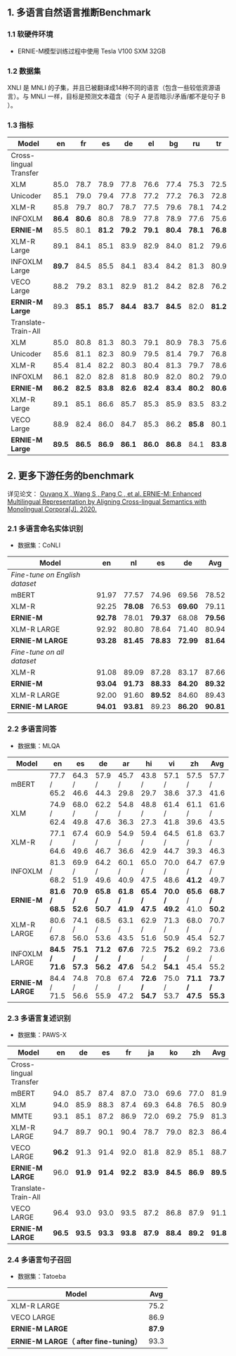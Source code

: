 ## 1. 多语言自然语言推断Benchmark

### 1.1 软硬件环境

* ERNIE-M模型训练过程中使用 Tesla V100 SXM 32GB

### 1.2 数据集

XNLI 是 MNLI 的子集，并且已被翻译成14种不同的语言（包含一些较低资源语言）。与 MNLI 一样，目标是预测文本蕴含（句子 A 是否暗示/矛盾/都不是句子 B ）。

### 1.3 指标

| Model                  | en       | fr       | es       | de       | el       | bg       | ru       | tr       | ar       | vi       | th       | zh       | hi       | sw       | ur       | Avg      |
| ---------------------- | -------- | -------- | -------- | -------- | -------- | -------- | -------- | -------- | -------- | -------- | -------- | -------- | -------- | -------- | -------- | -------- |
| Cross-lingual Transfer |          |          |          |          |          |          |          |          |          |          |          |          |          |          |          |          |
| XLM                    | 85.0     | 78.7     | 78.9     | 77.8     | 76.6     | 77.4     | 75.3     | 72.5     | 73.1     | 76.1     | 73.2     | 76.5     | 69.6     | 68.4     | 67.3     | 75.1     |
| Unicoder               | 85.1     | 79.0     | 79.4     | 77.8     | 77.2     | 77.2     | 76.3     | 72.8     | 73.5     | 76.4     | 73.6     | 76.2     | 69.4     | 69.7     | 66.7     | 75.4     |
| XLM-R                  | 85.8     | 79.7     | 80.7     | 78.7     | 77.5     | 79.6     | 78.1     | 74.2     | 73.8     | 76.5     | 74.6     | 76.7     | 72.4     | 66.5     | 68.3     | 76.2     |
| INFOXLM                | **86.4** | **80.6** | 80.8     | 78.9     | 77.8     | 78.9     | 77.6     | 75.6     | 74.0     | 77.0     | 73.7     | 76.7     | 72.0     | 66.4     | 67.1     | 76.2     |
| **ERNIE-M**            | 85.5     | 80.1     | **81.2** | **79.2** | **79.1** | **80.4** | **78.1** | **76.8** | **76.3** | **78.3** | **75.8** | **77.4** | **72.9** | **69.5** | **68.8** | **77.3** |
| XLM-R Large            | 89.1     | 84.1     | 85.1     | 83.9     | 82.9     | 84.0     | 81.2     | 79.6     | 79.8     | 80.8     | 78.1     | 80.2     | 76.9     | 73.9     | 73.8     | 80.9     |
| INFOXLM Large          | **89.7** | 84.5     | 85.5     | 84.1     | 83.4     | 84.2     | 81.3     | 80.9     | 80.4     | 80.8     | 78.9     | 80.9     | 77.9     | 74.8     | 73.7     | 81.4     |
| VECO Large             | 88.2     | 79.2     | 83.1     | 82.9     | 81.2     | 84.2     | 82.8     | 76.2     | 80.3     | 74.3     | 77.0     | 78.4     | 71.3     | **80.4** | **79.1** | 79.9     |
| **ERNIR-M Large**      | 89.3     | **85.1** | **85.7** | **84.4** | **83.7** | **84.5** | 82.0     | **81.2** | **81.2** | **81.9** | **79.2** | **81.0** | **78.6** | 76.2     | 75.4     | **82.0** |
| Translate-Train-All    |          |          |          |          |          |          |          |          |          |          |          |          |          |          |          |          |
| XLM                    | 85.0     | 80.8     | 81.3     | 80.3     | 79.1     | 80.9     | 78.3     | 75.6     | 77.6     | 78.5     | 76.0     | 79.5     | 72.9     | 72.8     | 68.5     | 77.8     |
| Unicoder               | 85.6     | 81.1     | 82.3     | 80.9     | 79.5     | 81.4     | 79.7     | 76.8     | 78.2     | 77.9     | 77.1     | 80.5     | 73.4     | 73.8     | 69.6     | 78.5     |
| XLM-R                  | 85.4     | 81.4     | 82.2     | 80.3     | 80.4     | 81.3     | 79.7     | 78.6     | 77.3     | 79.7     | 77.9     | 80.2     | 76.1     | 73.1     | 73.0     | 79.1     |
| INFOXLM                | 86.1     | 82.0     | 82.8     | 81.8     | 80.9     | 82.0     | 80.2     | 79.0     | 78.8     | 80.5     | 78.3     | 80.5     | 77.4     | 73.0     | 71.6     | 79.7     |
| **ERNIE-M**            | **86.2** | **82.5** | **83.8** | **82.6** | **82.4** | **83.4** | **80.2** | **80.6** | **80.5** | **81.1** | **79.2** | **80.5** | **77.7** | **75.0** | **73.3** | **80.6** |
| XLM-R Large            | 89.1     | 85.1     | 86.6     | 85.7     | 85.3     | 85.9     | 83.5     | 83.2     | 83.1     | 83.7     | 81.5     | **83.7** | **81.6** | 78.0     | 78.1     | 83.6     |
| VECO Large             | 88.9     | 82.4     | 86.0     | 84.7     | 85.3     | 86.2     | **85.8** | 80.1     | 83.0     | 77.2     | 80.9     | 82.8     | 75.3     | **83.1** | **83.0** | 83.0     |
| **ERNIE-M Large**      | **89.5** | **86.5** | **86.9** | **86.1** | **86.0** | **86.8** | 84.1     | **83.8** | **84.1** | **84.5** | **82.1** | 83.5     | 81.1     | 79.4     | 77.9     | **84.2** |



## 2. 更多下游任务的benchmark


详见论文： [Ouyang X ,  Wang S ,  Pang C , et al. ERNIE-M: Enhanced Multilingual Representation by Aligning Cross-lingual Semantics with Monolingual Corpora[J].  2020.](https://arxiv.org/abs/2012.15674)

### 2.1 多语言命名实体识别  

* 数据集：CoNLI

| Model                          | en        | nl        | es        | de        | Avg       |
| ------------------------------ | --------- | --------- | --------- | --------- | --------- |
| *Fine-tune on English dataset* |           |           |           |           |           |
| mBERT                          | 91.97     | 77.57     | 74.96     | 69.56     | 78.52     |
| XLM-R                          | 92.25     | **78.08** | 76.53     | **69.60** | 79.11     |
| **ERNIE-M**                    | **92.78** | 78.01     | **79.37** | 68.08     | **79.56** |
| XLM-R LARGE                    | 92.92     | 80.80     | 78.64     | 71.40     | 80.94     |
| **ERNIE-M LARGE**              | **93.28** | **81.45** | **78.83** | **72.99** | **81.64** |
| *Fine-tune on all dataset*     |           |           |           |           |           |
| XLM-R                          | 91.08     | 89.09     | 87.28     | 83.17     | 87.66     |
| **ERNIE-M**                    | **93.04** | **91.73** | **88.33** | **84.20** | **89.32** |
| XLM-R LARGE                    | 92.00     | 91.60     | **89.52** | 84.60     | 89.43     |
| **ERNIE-M LARGE**              | **94.01** | **93.81** | 89.23     | **86.20** | **90.81** |

### 2.2 多语言问答

* 数据集：MLQA

| Model             | en              | es              | de              | ar              | hi              | vi              | zh              | Avg             |
| ----------------- | --------------- | --------------- | --------------- | --------------- | --------------- | --------------- | --------------- | --------------- |
| mBERT             | 77.7 / 65.2     | 64.3 / 46.6     | 57.9 / 44.3     | 45.7 / 29.8     | 43.8 / 29.7     | 57.1 / 38.6     | 57.5 / 37.3     | 57.7 / 41.6     |
| XLM               | 74.9 / 62.4     | 68.0 / 49.8     | 62.2 / 47.6     | 54.8 / 36.3     | 48.8 / 27.3     | 61.4 / 41.8     | 61.1 / 39.6     | 61.6 / 43.5     |
| XLM-R             | 77.1 / 64.6     | 67.4 / 49.6     | 60.9 / 46.7     | 54.9 / 36.6     | 59.4 / 42.9     | 64.5 / 44.7     | 61.8 / 39.3     | 63.7 / 46.3     |
| INFOXLM           | 81.3 / 68.2     | 69.9 / 51.9     | 64.2 / 49.6     | 60.1 / 40.9     | 65.0 / 47.5     | 70.0 / 48.6     | 64.7 / **41.2** | 67.9 / 49.7     |
| **ERNIE-M**       | **81.6 / 68.5** | **70.9 / 52.6** | **65.8 / 50.7** | **61.8 / 41.9** | **65.4 / 47.5** | **70.0 / 49.2** | **65.6** / 41.0 | **68.7 / 50.2** |
| XLM-R LARGE       | 80.6 / 67.8     | 74.1 / 56.0     | 68.5 / 53.6     | 63.1 / 43.5     | 62.9 / 51.6     | 71.3 / 50.9     | 68.0 / 45.4     | 70.7 / 52.7     |
| INFOXLM LARGE     | **84.5 / 71.6** | **75.1 / 57.3** | **71.2 / 56.2** | **67.6 / 47.6** | 72.5 / 54.2     | **75.2 / 54.1** | 69.2 / 45.4     | 73.6 / 55.2     |
| **ERNIE-M LARGE** | 84.4 / 71.5     | 74.8 / 56.6     | 70.8 / 55.9     | 67.4 / 47.2     | **72.6 / 54.7** | 75.0 / 53.7     | **71.1 / 47.5** | **73.7 / 55.3** |

### 2.3 多语言复述识别

* 数据集：PAWS-X

| Model                  | en       | de       | es       | fr       | ja       | ko       | zh       | Avg      |
| ---------------------- | -------- | -------- | -------- | -------- | -------- | -------- | -------- | -------- |
| Cross-lingual Transfer |          |          |          |          |          |          |          |          |
| mBERT                  | 94.0     | 85.7     | 87.4     | 87.0     | 73.0     | 69.6     | 77.0     | 81.9     |
| XLM                    | 94.0     | 85.9     | 88.3     | 87.4     | 69.3     | 64.8     | 76.5     | 80.9     |
| MMTE                   | 93.1     | 85.1     | 87.2     | 86.9     | 72.0     | 69.2     | 75.9     | 81.3     |
| XLM-R LARGE            | 94.7     | 89.7     | 90.1     | 90.4     | 78.7     | 79.0     | 82.3     | 86.4     |
| VECO LARGE             | **96.2** | 91.3     | 91.4     | 92.0     | 81.8     | 82.9     | 85.1     | 88.7     |
| **ERNIE-M LARGE**      | 96.0     | **91.9** | **91.4** | **92.2** | **83.9** | **84.5** | **86.9** | **89.5** |
| Translate-Train-All    |          |          |          |          |          |          |          |          |
| VECO LARGE             | 96.4     | 93.0     | 93.0     | 93.5     | 87.2     | 86.8     | 87.9     | 91.1     |
| **ERNIE-M LARGE**      | **96.5** | **93.5** | **93.3** | **93.8** | **87.9** | **88.4** | **89.2** | **91.8** |


### 2.4 多语言句子召回

* 数据集：Tatoeba

| Model                                   | Avg      |
| --------------------------------------- | -------- |
| XLM-R LARGE                             | 75.2     |
| VECO LARGE                              | 86.9     |
| **ERNIE-M LARGE**                       | **87.9** |
| **ERNIE-M LARGE（ after fine-tuning）** | 93.3     |

